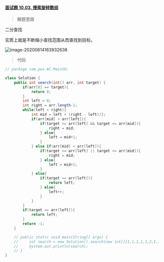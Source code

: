 #### [面试题 10.03. 搜索旋转数组](https://leetcode-cn.com/problems/search-rotate-array-lcci/)

> 解题思路

二分查找

实质上就是不断缩小查找范围从而查找到目标。

![image-20200614163932638](C:\Users\YWS\AppData\Roaming\Typora\typora-user-images\image-20200614163932638.png)

> 代码

```java
// package com.yws.AC.Main10;

class Solution {
    public int search(int[] arr, int target) {
        if(arr[0] == target){
            return 0;
        }
        int left = 0;
        int right = arr.length-1;
        while(left < right){
            int mid = left + (right - left)/2;
            if(arr[mid] > arr[left]){
                if(target >= arr[left] && target <= arr[mid]){
                    right = mid;
                } else{
                    left = mid+1;
                }
            } else if(arr[mid] < arr[left]){
                if(target >= arr[left] || target <= arr[mid]){
                    right = mid;
                } else{
                    left = mid+1;
                }
            } else{
                if(target == arr[left]){
                    return left;
                } else{
                    left++;
                }
            }
        }
        if(target == arr[left]){
            return left;
        }
        return -1;
    }

    // public static void main(String[] args) {
    //     int search = new Solution().search(new int[]{1,1,1,1,1,2,1,1,1}, 2);
    //     System.out.println(search);
    // }
}
```

